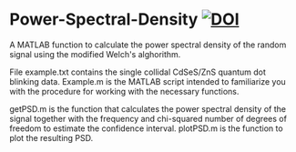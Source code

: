 # Power-Spectral-Density [![DOI](https://zenodo.org/badge/652526054.svg)](https://zenodo.org/badge/latestdoi/652526054)
A MATLAB function to calculate the power spectral density of the random signal using the modified Welch's alghorithm.

File example.txt contains the single collidal CdSeS/ZnS quantum dot blinking data. Example.m is the MATLAB script intended to familiarize you with the procedure for working with the necessary functions.

getPSD.m is the function that calculates the power spectral density of the signal together with the frequency and chi-squared number of degrees of freedom to estimate the confidence interval.
plotPSD.m is the function to plot the resulting PSD.

